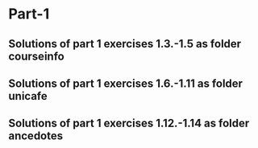 # Part-1

## Solutions of part 1 exercises 1.3.-1.5 as folder courseinfo
## Solutions of part 1 exercises 1.6.-1.11 as folder unicafe
## Solutions of part 1 exercises 1.12.-1.14 as folder ancedotes
